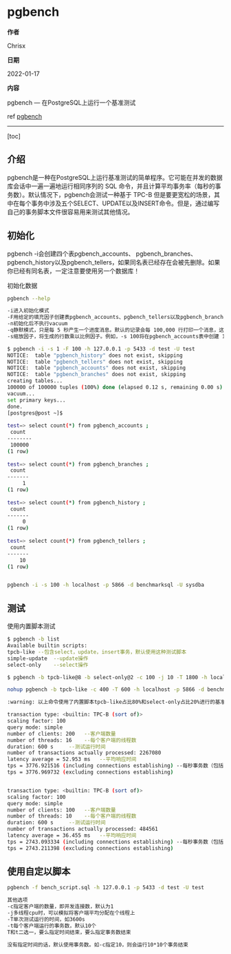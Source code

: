 
# pgbench

**作者**

Chrisx

**日期**

2022-01-17

**内容**

pgbench — 在PostgreSQL上运行一个基准测试

ref [pgbench](https://www.postgresql.org/docs/14/pgbench.html)

----

[toc]

## 介绍

pgbench是一种在PostgreSQL上运行基准测试的简单程序。它可能在并发的数据库会话中一遍一遍地运行相同序列的 SQL 命令，并且计算平均事务率（每秒的事务数）。默认情况下，pgbench会测试一种基于 TPC-B 但是要更宽松的场景，其中在每个事务中涉及五个SELECT、UPDATE以及INSERT命令。但是，通过编写自己的事务脚本文件很容易用来测试其他情况。

<!--
使用pgbench测试
TPC（事务处理性能委员会：transaction Processing Performance Council www.tpc.org ）已经退出TPC-A、TPC-B、TPC-C、TPC-D、TPC-E、TPC-W等基准测试标准。其中TPC-C是经典的衡量在线事务处理（OLTP）系统性能和可伸缩性的基准测试规范，还有比较新的OLTP测试规范TPC-E。常见的基准测试工具 benchmarksql，hammerDB等。postgresql自带运行基准测试的简单程序pgbench。pgbench是一个类TPC-B的基准测试工具
-->

## 初始化

pgbench -i会创建四个表pgbench_accounts、 pgbench_branches、pgbench_history以及pgbench_tellers，如果同名表已经存在会被先删除。如果你已经有同名表，一定注意要使用另一个数据库！

初始化数据

```sh
pgbench --help

-i进入初始化模式
-F用给定的填充因子创建表pgbench_accounts、pgbench_tellers以及pgbench_branches。默认是100。
-n初始化后不执行vacuum
-q静默模式，只是每 5 秒产生一个进度消息。默认的记录会每 100,000 行打印一个消息，这经常会在每秒钟输出很多行
-s缩放因子，将生成的行数乘以比例因子。例如，-s 100将在pgbench_accounts表中创建 10,000,000 行。默认为 1。

$ pgbench -i -s 1 -F 100 -h 127.0.0.1 -p 5433 -d test -U test
NOTICE:  table "pgbench_history" does not exist, skipping
NOTICE:  table "pgbench_tellers" does not exist, skipping
NOTICE:  table "pgbench_accounts" does not exist, skipping
NOTICE:  table "pgbench_branches" does not exist, skipping
creating tables...
100000 of 100000 tuples (100%) done (elapsed 0.12 s, remaining 0.00 s)
vacuum...
set primary keys...
done.
[postgres@post ~]$
 
test=> select count(*) from pgbench_accounts ;
 count 
--------
 100000
(1 row)
 
test=> select count(*) from pgbench_branches ;
 count
-------
     1
(1 row)
 
test=> select count(*) from pgbench_history ;
 count
-------
     0
(1 row)
 
test=> select count(*) from pgbench_tellers ;
 count
-------
    10
(1 row)


pgbench -i -s 100 -h localhost -p 5866 -d benchmarksql -U sysdba

```

## 测试

使用内置脚本测试

```sh
$ pgbench -b list
Available builtin scripts:
tpcb-like --包含select，update，insert事务，默认使用这种测试脚本
simple-update  --update操作
select-only    --select操作

$ pgbench -b tpcb-like@8 -b select-only@2 -c 100 -j 10 -T 1800 -h localhost -p 5866 -d benchmarksql -U sysdba -l

nohup pgbench -b tpcb-like -c 400 -T 600 -h localhost -p 5866 -d benchmarksql -U sysdba -l &

:warning: 以上命令使用了内置脚本tpcb-like占比80%和select-only占比20%进行的基准测试。

transaction type: <builtin: TPC-B (sort of)>
scaling factor: 100
query mode: simple
number of clients: 200   --客户端数量
number of threads: 16    --每个客户端的线程数
duration: 600 s     --测试运行时间
number of transactions actually processed: 2267080
latency average = 52.953 ms   --平均响应时间
tps = 3776.921516 (including connections establishing) --每秒事务数（包括建立连接的开销）
tps = 3776.969732 (excluding connections establishing)


transaction type: <builtin: TPC-B (sort of)>
scaling factor: 100
query mode: simple
number of clients: 100   --客户端数量
number of threads: 10    --每个客户端的线程数
duration: 600 s     --测试运行时间
number of transactions actually processed: 484561
latency average = 36.455 ms   --平均响应时间
tps = 2743.093334 (including connections establishing) --每秒事务数（包括建立连接的开销）
tps = 2743.211398 (excluding connections establishing)


```

## 使用自定以脚本

```sh
pgbench -f bench_script.sql -h 127.0.0.1 -p 5433 -d test -U test

其他选项
-c指定客户端的数量，即并发连接数，默认为1
-j多线程cpu时，可以模拟将客户端平均分配在个线程上
-T单次测试运行的时间，如3600s
-t每个客户端运行的事务数，默认10个
T和t二选一，要么指定时间结束，要么指定事务数结束
 
没有指定时间的话，默认使用事务数。如-c指定10，则会运行10*10个事务结束

```
